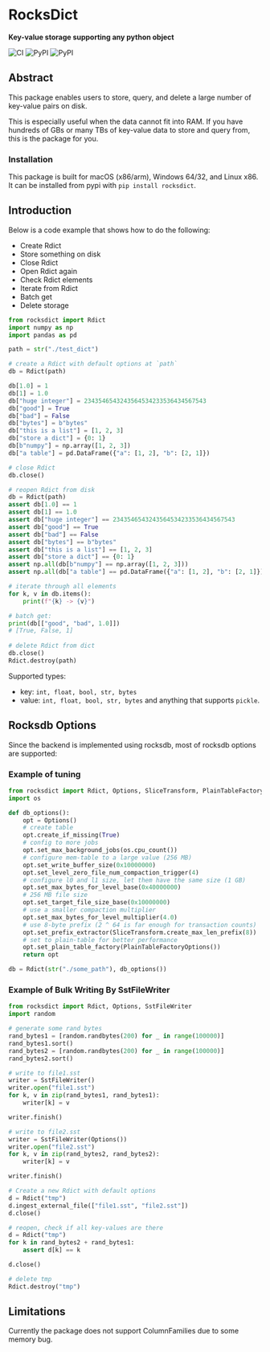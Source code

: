 # RocksDict

**Key-value storage supporting any python object**

![CI](https://github.com/Congyuwang/RocksDict/actions/workflows/CI.yml/badge.svg)
![PyPI](https://img.shields.io/pypi/dm/rocksdict)
![PyPI](https://img.shields.io/pypi/wheel/rocksdict)

## Abstract

This package enables users to store, query, and delete
a large number of key-value pairs on disk.

This is especially useful when the data cannot fit into RAM.
If you have hundreds of GBs or many TBs of key-value data to store
and query from, this is the package for you.

### Installation

This package is built for macOS (x86/arm), Windows 64/32, and Linux x86.
It can be installed from pypi with `pip install rocksdict`.

## Introduction

Below is a code example that shows how to do the following:

- Create Rdict
- Store something on disk
- Close Rdict
- Open Rdict again
- Check Rdict elements
- Iterate from Rdict
- Batch get
- Delete storage

```python
from rocksdict import Rdict
import numpy as np
import pandas as pd

path = str("./test_dict")

# create a Rdict with default options at `path`
db = Rdict(path)

db[1.0] = 1
db[1] = 1.0
db["huge integer"] = 2343546543243564534233536434567543
db["good"] = True
db["bad"] = False
db["bytes"] = b"bytes"
db["this is a list"] = [1, 2, 3]
db["store a dict"] = {0: 1}
db[b"numpy"] = np.array([1, 2, 3])
db["a table"] = pd.DataFrame({"a": [1, 2], "b": [2, 1]})

# close Rdict
db.close()

# reopen Rdict from disk
db = Rdict(path)
assert db[1.0] == 1
assert db[1] == 1.0
assert db["huge integer"] == 2343546543243564534233536434567543
assert db["good"] == True
assert db["bad"] == False
assert db["bytes"] == b"bytes"
assert db["this is a list"] == [1, 2, 3]
assert db["store a dict"] == {0: 1}
assert np.all(db[b"numpy"] == np.array([1, 2, 3]))
assert np.all(db["a table"] == pd.DataFrame({"a": [1, 2], "b": [2, 1]}))

# iterate through all elements
for k, v in db.items():
    print(f"{k} -> {v}")

# batch get:
print(db[["good", "bad", 1.0]])
# [True, False, 1]
 
# delete Rdict from dict
db.close()
Rdict.destroy(path)
```

Supported types:

- key: `int, float, bool, str, bytes`
- value: `int, float, bool, str, bytes` and anything that
    supports `pickle`.

## Rocksdb Options

Since the backend is implemented using rocksdb,
most of rocksdb options are supported:

### Example of tuning

```python
from rocksdict import Rdict, Options, SliceTransform, PlainTableFactoryOptions
import os

def db_options():
    opt = Options()
    # create table
    opt.create_if_missing(True)
    # config to more jobs
    opt.set_max_background_jobs(os.cpu_count())
    # configure mem-table to a large value (256 MB)
    opt.set_write_buffer_size(0x10000000)
    opt.set_level_zero_file_num_compaction_trigger(4)
    # configure l0 and l1 size, let them have the same size (1 GB)
    opt.set_max_bytes_for_level_base(0x40000000)
    # 256 MB file size
    opt.set_target_file_size_base(0x10000000)
    # use a smaller compaction multiplier
    opt.set_max_bytes_for_level_multiplier(4.0)
    # use 8-byte prefix (2 ^ 64 is far enough for transaction counts)
    opt.set_prefix_extractor(SliceTransform.create_max_len_prefix(8))
    # set to plain-table for better performance
    opt.set_plain_table_factory(PlainTableFactoryOptions())
    return opt

db = Rdict(str("./some_path"), db_options())
```

### Example of Bulk Writing By SstFileWriter

```python
from rocksdict import Rdict, Options, SstFileWriter
import random

# generate some rand bytes
rand_bytes1 = [random.randbytes(200) for _ in range(100000)]
rand_bytes1.sort()
rand_bytes2 = [random.randbytes(200) for _ in range(100000)]
rand_bytes2.sort()

# write to file1.sst
writer = SstFileWriter()
writer.open("file1.sst")
for k, v in zip(rand_bytes1, rand_bytes1):
    writer[k] = v

writer.finish()

# write to file2.sst
writer = SstFileWriter(Options())
writer.open("file2.sst")
for k, v in zip(rand_bytes2, rand_bytes2):
    writer[k] = v

writer.finish()

# Create a new Rdict with default options
d = Rdict("tmp")
d.ingest_external_file(["file1.sst", "file2.sst"])
d.close()

# reopen, check if all key-values are there
d = Rdict("tmp")
for k in rand_bytes2 + rand_bytes1:
    assert d[k] == k

d.close()

# delete tmp
Rdict.destroy("tmp")
```

## Limitations

Currently the package does not support ColumnFamilies due to some memory bug.

